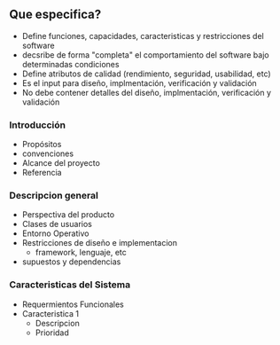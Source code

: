 ## Que especifica?
- Define funciones, capacidades, caracteristicas y restricciones del software
- decsribe de forma "completa" el comportamiento del software bajo determinadas condiciones
- Define atributos de calidad (rendimiento, seguridad, usabilidad, etc) 
- Es el input para diseño, implmentación, verificación y validación
- No debe contener detalles del diseño, implmentación, verificación y validación

### Introducción
- Propósitos
- convenciones
- Alcance del proyecto
- Referencia
### Descripcion general
- Perspectiva del producto
- Clases de usuarios
- Entorno Operativo
- Restricciones de diseño e implementacion
	- framework, lenguaje, etc
- supuestos y dependencias

### Caracteristicas del Sistema
- Requermientos Funcionales
- Caracteristica 1
	- Descripcion
	- Prioridad